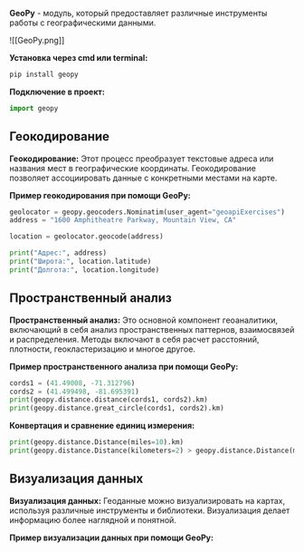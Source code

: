 **GeoPy** - модуль, который предоставляет различные инструменты работы с географическими данными.

![[GeoPy.png]]

**Установка через cmd или terminal:**

```Python
pip install geopy
```

**Подключение в проект:**

```Python
import geopy
```

## Геокодирование

**Геокодирование:** Этот процесс преобразует текстовые адреса или названия мест в географические координаты. Геокодирование позволяет ассоциировать данные с конкретными местами на карте.

**Пример геокодирования при помощи GeoPy:**

```Python
geolocator = geopy.geocoders.Nominatim(user_agent="geoapiExercises")
address = "1600 Amphitheatre Parkway, Mountain View, CA"

location = geolocator.geocode(address)

print("Адрес:", address)
print("Широта:", location.latitude)
print("Долгота:", location.longitude)
```

## Пространственный анализ

**Пространственный анализ:** Это основной компонент геоаналитики, включающий в себя анализ пространственных паттернов, взаимосвязей и распределения. Методы включают в себя расчет расстояний, плотности, геокластеризацию и многое другое.

**Пример пространственного анализа при помощи GeoPy:**

```Python
cords1 = (41.49008, -71.312796)
cords2 = (41.499498, -81.695391)
print(geopy.distance.distance(cords1, cords2).km)
print(geopy.distance.great_circle(cords1, cords2).km)
```

**Конвертация и сравнение единиц измерения:**

```Python
print(geopy.distance.Distance(miles=10).km)
print(geopy.distance.Distance(kilometers=2) > geopy.distance.Distance(miles=1))
```
## Визуализация данных

**Визуализация данных:** Геоданные можно визуализировать на картах, используя различные инструменты и библиотеки. Визуализация делает информацию более наглядной и понятной.

**Пример визуализации данных при помощи GeoPy:**

```Python

```